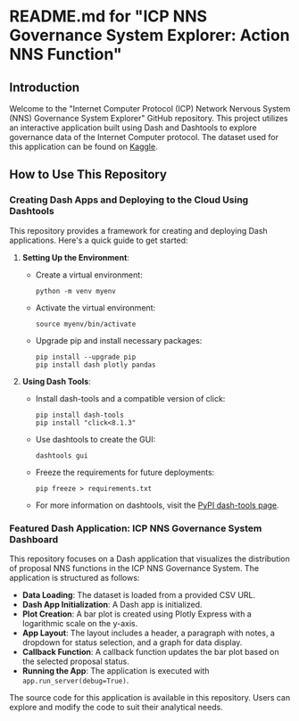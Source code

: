 # README.md for "ICP NNS Governance System Explorer: Action NNS Function"

## Introduction

Welcome to the "Internet Computer Protocol (ICP) Network Nervous System (NNS) Governance System Explorer" GitHub repository. This project utilizes an interactive application built using Dash and Dashtools to explore governance data of the Internet Computer protocol. The dataset used for this application can be found on [Kaggle](https://www.kaggle.com/datasets/sunshineluyaozhang/icp-nns-proposals).

## How to Use This Repository

### Creating Dash Apps and Deploying to the Cloud Using Dashtools

This repository provides a framework for creating and deploying Dash applications. Here's a quick guide to get started:

1. **Setting Up the Environment**:
   - Create a virtual environment:
     ```
     python -m venv myenv
     ```
   - Activate the virtual environment:
     ```
     source myenv/bin/activate
     ```
   - Upgrade pip and install necessary packages:
     ```
     pip install --upgrade pip
     pip install dash plotly pandas
     ```

2. **Using Dash Tools**:
   - Install dash-tools and a compatible version of click:
     ```
     pip install dash-tools
     pip install "click<8.1.3"
     ```
   - Use dashtools to create the GUI:
     ```
     dashtools gui
     ```
   - Freeze the requirements for future deployments:
     ```
     pip freeze > requirements.txt
     ```
   - For more information on dashtools, visit the [PyPI dash-tools page](https://pypi.org/project/dash-tools/).

### Featured Dash Application: ICP NNS Governance System Dashboard

This repository focuses on a Dash application that visualizes the distribution of proposal NNS functions in the ICP NNS Governance System. The application is structured as follows:

- **Data Loading**: The dataset is loaded from a provided CSV URL.
- **Dash App Initialization**: A Dash app is initialized.
- **Plot Creation**: A bar plot is created using Plotly Express with a logarithmic scale on the y-axis.
- **App Layout**: The layout includes a header, a paragraph with notes, a dropdown for status selection, and a graph for data display.
- **Callback Function**: A callback function updates the bar plot based on the selected proposal status.
- **Running the App**: The application is executed with `app.run_server(debug=True)`.

The source code for this application is available in this repository. Users can explore and modify the code to suit their analytical needs.

